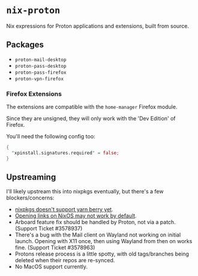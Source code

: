 # `nix-proton`

Nix expressions for Proton applications and extensions, built from source.

## Packages

- `proton-mail-desktop`
- `proton-pass-desktop`
- `proton-pass-firefox`
- `proton-vpn-firefox`

### Firefox Extensions

The extensions are compatible with the `home-manager` Firefox module.

Since they are unsigned, they will only work with the 'Dev Edition' of Firefox.

You'll need the following config too:

```nix
{
  "xpinstall.signatures.required" = false;
}
```

## Upstreaming

I'll likely upstream this into nixpkgs eventually, but there's a few blockers/concerns:
- [nixpkgs doesn't support yarn berry yet](https://github.com/NixOS/nixpkgs/issues/254369).
- [Opening links on NixOS may not work by default](https://github.com/NixOS/nixpkgs/issues/160923).
- Arboard feature fix should be handled by Proton, not via a patch. (Support Ticket #3578937)
- There's a bug with the Mail client on Wayland not working on initial launch. Opening with X11 once, then using Wayland from then on works fine. (Support Ticket #3578963)
- Protons release process is a little spotty, with old tags/branches being deleted when their repos are re-synced.
- No MacOS support currently.
